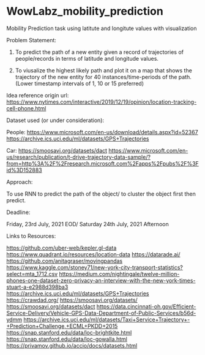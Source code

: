 # WowLabz_mobility_prediction

 Mobility Prediction task using latitute and longitute values with visualization

Problem Statement:

1. To predict the path of a new entity given a record of trajectories of people/records in terms of latitude and longitude values.

2. To viusalize the highest likely path and plot it on a map that shows the trajectory of the new entity for 40 instances/time-periods of the path. (Lower timestamp intervals of 1, 10 or 15 preferred)

Idea reference origin url: https://www.nytimes.com/interactive/2019/12/19/opinion/location-tracking-cell-phone.html

Dataset used (or under consideration):

People:
https://www.microsoft.com/en-us/download/details.aspx?id=52367
https://archive.ics.uci.edu/ml/datasets/GPS+Trajectories


Car:
https://smoosavi.org/datasets/dact
https://www.microsoft.com/en-us/research/publication/t-drive-trajectory-data-sample/?from=http%3A%2F%2Fresearch.microsoft.com%2Fapps%2Fpubs%2F%3Fid%3D152883

Approach:

To use RNN to predict the path of the object/ to cluster the object first then predict. 

Deadline:

Friday, 23rd July, 2021 EOD/ Saturday 24th July, 2021 Afternoon

Links to Resources:

https://github.com/uber-web/kepler.gl-data
https://www.quadrant.io/resources/location-data
https://datarade.ai/
https://github.com/anitagraser/movingpandas
https://www.kaggle.com/stoney71/new-york-city-transport-statistics?select=mta_1712.csv
https://medium.com/nightingale/twelve-million-phones-one-dataset-zero-privacy-an-interview-with-the-new-york-times-stuart-a-e2988d398ba3
https://archive.ics.uci.edu/ml/datasets/GPS+Trajectories
https://crawdad.org/
https://smoosavi.org/datasets/
https://smoosavi.org/datasets/dact
https://data.cincinnati-oh.gov/Efficient-Service-Delivery/Vehicle-GPS-Data-Department-of-Public-Services/b56d-ydmm
https://archive.ics.uci.edu/ml/datasets/Taxi+Service+Trajectory+-+Prediction+Challenge,+ECML+PKDD+2015
https://snap.stanford.edu/data/loc-brightkite.html
https://snap.stanford.edu/data/loc-gowalla.html
https://privamov.github.io/accio/docs/datasets.html


